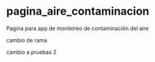 # pagina_aire_contaminacion
Pagina para app de monitoreo de contaminación del aire

cambio de rama

cambio a pruebas 2